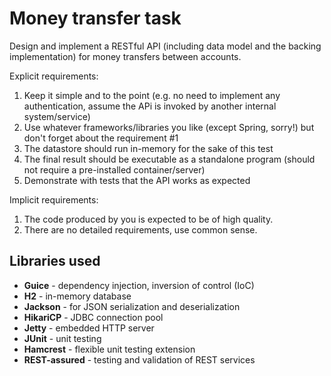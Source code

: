 # Money transfer task

Design and implement a RESTful API (including data model and the backing implementation) for money transfers between accounts.

Explicit requirements:

1. Keep it simple and to the point (e.g. no need to implement any authentication, assume the APi is invoked by another internal system/service)
2. Use whatever frameworks/libraries you like (except Spring, sorry!) but don't forget about the requirement #1
3. The datastore should run in-memory for the sake of this test
4. The final result should be executable as a standalone program (should not require a pre-installed container/server)
5. Demonstrate with tests that the API works as expected

Implicit requirements:

1. The code produced by you is expected to be of high quality.
2. There are no detailed requirements, use common sense.

## Libraries used
- **Guice** - dependency injection, inversion of control (IoC) 
- **H2** - in-memory database
- **Jackson** - for JSON serialization and deserialization
- **HikariCP** - JDBC connection pool
- **Jetty** - embedded HTTP server
- **JUnit** - unit testing
- **Hamcrest** - flexible unit testing extension
- **REST-assured** - testing and validation of REST services

